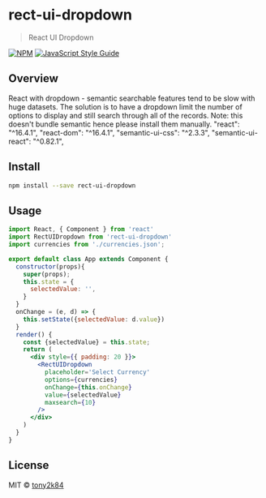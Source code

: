 # rect-ui-dropdown

> React UI Dropdown

[![NPM](https://img.shields.io/npm/v/rect-ui-dropdown.svg)](https://www.npmjs.com/package/rect-ui-dropdown) [![JavaScript Style Guide](https://img.shields.io/badge/code_style-standard-brightgreen.svg)](https://standardjs.com)

## Overview
React with dropdown - semantic searchable features tend to be slow with huge datasets. The solution is to have a dropdown limit the number of options to display and still search through all of the records. 
Note: this doesn't bundle semantic hence please install them manually. 
    "react": "^16.4.1",
    "react-dom": "^16.4.1",
    "semantic-ui-css": "^2.3.3",
    "semantic-ui-react": "^0.82.1",

## Install

```bash
npm install --save rect-ui-dropdown
```

## Usage

```jsx
import React, { Component } from 'react'
import RectUIDropdown from 'rect-ui-dropdown'
import currencies from './currencies.json';

export default class App extends Component {
  constructor(props){
    super(props);
    this.state = {
      selectedValue: '',
    }
  }
  onChange = (e, d) => {
    this.setState({selectedValue: d.value})
  }
  render() {
    const {selectedValue} = this.state;
    return (
      <div style={{ padding: 20 }}>
        <RectUIDropdown
          placeholder='Select Currency'
          options={currencies}
          onChange={this.onChange}
          value={selectedValue}
          maxsearch={10}
        />
      </div>
    )
  }
}


```

## License

MIT © [tony2k84](https://github.com/tony2k84)
